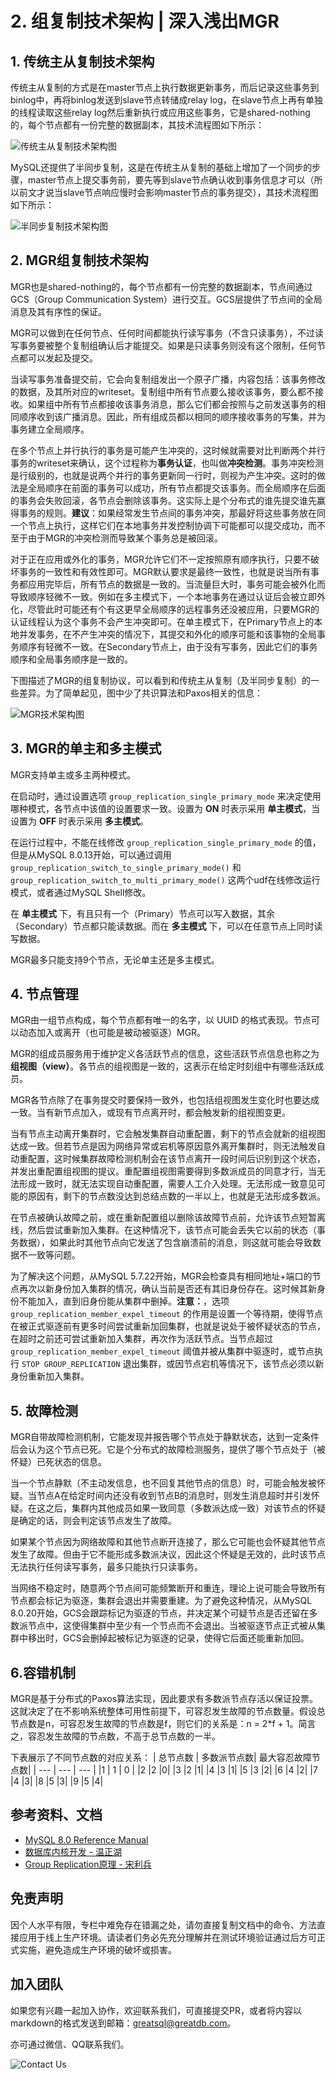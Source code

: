 # 2. 组复制技术架构 | 深入浅出MGR

## 1. 传统主从复制技术架构
传统主从复制的方式是在master节点上执行数据更新事务，而后记录这些事务到binlog中，再将binlog发送到slave节点转储成relay log，在slave节点上再有单独的线程读取这些relay log然后重新执行或应用这些事务，它是shared-nothing的，每个节点都有一份完整的数据副本，其技术流程图如下所示：

![传统主从复制技术架构图](deep-dive-mgr-02-01.jpg)

MySQL还提供了半同步复制，这是在传统主从复制的基础上增加了一个同步的步骤，master节点上提交事务前，要先等到slave节点确认收到事务信息才可以（所以前文才说当slave节点响应慢时会影响master节点的事务提交），其技术流程图如下所示：

![半同步复制技术架构图](deep-dive-mgr-02-02.jpg)

## 2. MGR组复制技术架构
MGR也是shared-nothing的，每个节点都有一份完整的数据副本，节点间通过GCS（Group Communication System）进行交互。GCS层提供了节点间的全局消息及其有序性的保证。

MGR可以做到在任何节点、任何时间都能执行读写事务（不含只读事务），不过读写事务要被整个复制组确认后才能提交。如果是只读事务则没有这个限制，任何节点都可以发起及提交。

当读写事务准备提交前，它会向复制组发出一个原子广播，内容包括：该事务修改的数据，及其所对应的writeset。复制组中所有节点要么接收该事务，要么都不接收。如果组中所有节点都接收该事务消息，那么它们都会按照与之前发送事务的相同顺序收到该广播消息。因此，所有组成员都以相同的顺序接收事务的写集，并为事务建立全局顺序。

在多个节点上并行执行的事务是可能产生冲突的，这时候就需要对比判断两个并行事务的writeset来确认，这个过程称为**事务认证**，也叫做**冲突检测**。事务冲突检测是行级别的，也就是说两个并行的事务更新同一行时，则视为产生冲突。这时的做法是全局顺序在前面的事务可以成功，所有节点都提交该事务。而全局顺序在后面的事务会失败回滚，各节点会删除该事务。这实际上是个分布式的谁先提交谁先赢得事务的规则。**建议**：如果经常发生节点间的事务冲突，那最好将这些事务放在同一个节点上执行，这样它们在本地事务并发控制协调下可能都可以提交成功，而不至于由于MGR的冲突检测而导致某个事务总是被回滚。

对于正在应用或外化的事务，MGR允许它们不一定按照原有顺序执行，只要不破坏事务的一致性和有效性即可。MGR默认要求是最终一致性，也就是说当所有事务都应用完毕后，所有节点的数据是一致的。当流量巨大时，事务可能会被外化而导致顺序轻微不一致。例如在多主模式下，一个本地事务在通过认证后会被立即外化，尽管此时可能还有个有这更早全局顺序的远程事务还没被应用，只要MGR的认证线程认为这个事务不会产生冲突即可。在单主模式下，在Primary节点上的本地并发事务，在不产生冲突的情况下，其提交和外化的顺序可能和该事物的全局事务顺序有轻微不一致。在Secondary节点上，由于没有写事务，因此它们的事务顺序和全局事务顺序是一致的。

下图描述了MGR的组复制协议，可以看到和传统主从复制（及半同步复制）的一些差异。为了简单起见，图中少了共识算法和Paxos相关的信息：

![MGR技术架构图](deep-dive-mgr-02-03.jpg)

## 3. MGR的单主和多主模式
MGR支持单主或多主两种模式。

在启动时，通过设置选项 `group_replication_single_primary_mode` 来决定使用哪种模式，各节点中该值的设置要求一致。设置为 **ON** 时表示采用 **单主模式**，当设置为 **OFF** 时表示采用 **多主模式**。

在运行过程中，不能在线修改 `group_replication_single_primary_mode` 的值，但是从MySQL 8.0.13开始，可以通过调用 `group_replication_switch_to_single_primary_mode()` 和 `group_replication_switch_to_multi_primary_mode()` 这两个udf在线修改运行模式，或者通过MySQL Shell修改。

在 **单主模式** 下，有且只有一个（Primary）节点可以写入数据，其余（Secondary）节点都只能读数据。而在 **多主模式** 下，可以在任意节点上同时读写数据。

MGR最多只能支持9个节点，无论单主还是多主模式。

## 4. 节点管理
MGR由一组节点构成，每个节点都有唯一的名字，以 UUID 的格式表现。节点可以动态加入或离开（也可能是被动被驱逐）MGR。

MGR的组成员服务用于维护定义各活跃节点的信息，这些活跃节点信息也称之为**组视图（view）**。各节点的组视图是一致的，这表示在给定时刻组中有哪些活跃成员。

MGR各节点除了在事务提交时要保持一致外，也包括组视图发生变化时也要达成一致。当有新节点加入，或现有节点离开时，都会触发新的组视图变更。

当有节点主动离开集群时，它会触发集群自动重配置，剩下的节点会就新的组视图达成一致。但若节点是因为网络异常或宕机等原因意外离开集群时，则无法触发自动重配置，这时候集群故障检测机制会在该节点离开一段时间后识别到这个状态，并发出重配置组视图的提议。重配置组视图需要得到多数派成员的同意才行，当无法形成一致时，就无法实现自动重配置，需要人工介入处理。无法形成一致意见可能的原因有，剩下的节点数没达到总结点数的一半以上，也就是无法形成多数派。

在节点被确认故障之前，或在重新配置组以删除该故障节点前，允许该节点短暂离线，然后尝试重新加入集群。在这种情况下，该节点可能会丢失它以前的状态（事务数据），如果此时其他节点向它发送了包含崩溃前的消息，则这就可能会导致数据不一致等问题。

为了解决这个问题，从MySQL 5.7.22开始，MGR会检查具有相同地址+端口的节点再次以新身份加入集群的情况，确认当前是否还有其旧身份存在。这时候其新身份不能加入，直到旧身份能从集群中删掉。**注意：**，选项 `group_replication_member_expel_timeout` 的作用是设置一个等待期，使得节点在被正式驱逐前有更多时间尝试重新加回集群，也就是说处于被怀疑状态的节点，在超时之前还可尝试重新加入集群，再次作为活跃节点。当节点超过 `group_replication_member_expel_timeout` 阈值并被从集群中驱逐时，或节点执行 `STOP GROUP_REPLICATION` 退出集群，或因节点宕机等情况下，该节点必须以新身份重新加入集群。

## 5. 故障检测
MGR自带故障检测机制，它能发现并报告哪个节点处于静默状态，达到一定条件后会认为这个节点已死。它是个分布式的故障检测服务，提供了哪个节点处于（被怀疑）已死状态的信息。

当一个节点静默（不主动发信息，也不回复其他节点的信息）时，可能会触发被怀疑。当节点A在给定时间内还没有收到节点B的消息时，则发生消息超时并引发怀疑。在这之后，集群内其他成员如果一致同意（多数派达成一致）对该节点的怀疑是确定的话，则会判定该节点发生了故障。

如果某个节点因为网络故障和其他节点断开连接了，那么它可能也会怀疑其他节点发生了故障。但由于它不能形成多数派决议，因此这个怀疑是无效的，此时该节点无法执行任何读写事务，最多只能执行只读事务。

当网络不稳定时，随意两个节点间可能频繁断开和重连，理论上说可能会导致所有节点都会标记为驱逐，集群会退出并需要重建。为了避免这种情况，从MySQL 8.0.20开始，GCS会跟踪标记为驱逐的节点，并决定某个可疑节点是否还留在多数派节点中，这使得集群中至少有一个节点而不会退出。当被驱逐节点正式被从集群中移出时，GCS会删掉起被标记为驱逐的记录，使得它后面还能重新加回。

## 6.容错机制
MGR是基于分布式的Paxos算法实现，因此要求有多数派节点存活以保证投票。这就决定了在不影响系统整体可用性前提下，可容忍发生故障的节点数量。假设总节点数是n，可容忍发生故障的节点数是f，则它们的关系是：n = 2*f + 1。简言之，容忍发生故障的节点数，不高于总节点数的一半。

下表展示了不同节点数的对应关系：
| 总节点数 | 多数派节点数| 最大容忍故障节点数|
| --- | --- | --- |
|1 | 1 | 0 |
|2	|2	|0|
|3	|2	|1|
|4	|3	|1|
|5	|3	|2|
|6	|4	|2|
|7	|4	|3|
|8	|5	|3|
|9	|5	|4|

## 参考资料、文档
- [MySQL 8.0 Reference Manual](https://dev.mysql.com/doc/refman/8.0/en/group-replication.html) 
- [数据库内核开发 - 温正湖](https://www.zhihu.com/column/c_206071340)
- [Group Replication原理 - 宋利兵](https://mp.weixin.qq.com/s/LFJtdpISVi45qv9Wksv19Q)

## 免责声明
因个人水平有限，专栏中难免存在错漏之处，请勿直接复制文档中的命令、方法直接应用于线上生产环境。请读者们务必先充分理解并在测试环境验证通过后方可正式实施，避免造成生产环境的破坏或损害。

## 加入团队
如果您有兴趣一起加入协作，欢迎联系我们，可直接提交PR，或者将内容以markdown的格式发送到邮箱：greatsql@greatdb.com。

亦可通过微信、QQ联系我们。

![Contact Us](../docs/contact-us.png)